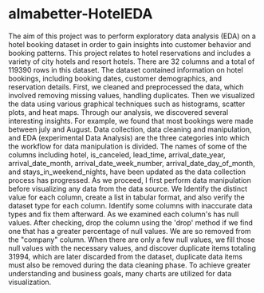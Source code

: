 # almabetter-HotelEDA
The aim of this project was to perform exploratory data analysis (EDA) on a hotel booking dataset in order to gain insights into customer behavior and booking patterns. This project relates to hotel reservations and includes a variety of city hotels and resort hotels. There are 32 columns and a total of 119390 rows in this dataset. The dataset contained information on hotel bookings, including booking dates, customer demographics, and reservation details. First, we cleaned and preprocessed the data, which involved removing missing values, handling duplicates. Then we visualized the data using various graphical techniques such as histograms, scatter plots, and heat maps. Through our analysis, we discovered several interesting insights. For example, we found that most bookings were made between july and August. 
Data collection, data cleaning and manipulation, and EDA (experimental Data Analysis) are the three categories into which the workflow for data manipulation is divided. The names of some of the columns including hotel, is_canceled, lead_time, arrival_date_year, arrival_date_month, arrival_date_week_number, arrival_date_day_of_month, and stays_in_weekend_nights, have been updated as the data collection process has progressed. As we proceed, I first perform data manipulation before visualizing any data from the data source. We Identify the distinct value for each column, create a list in tabular format, and also verify the dataset type for each column. Identify some columns with inaccurate data types and fix them afterward. As we examined each column's has null values. After checking, drop the column using the 'drop' method if we find one that has a greater percentage of null values. We are so removed from the "company" column. When there are only a few null values, we fill those null values with the necessary values, and discover duplicate items totaling 31994, which are later discarded from the dataset, duplicate data items must also be removed during the data cleaning phase. To achieve greater understanding and business goals, many charts are utilized for data visualization.
